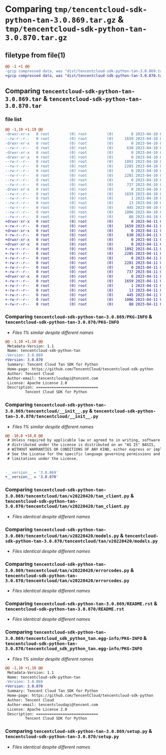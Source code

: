 # Comparing `tmp/tencentcloud-sdk-python-tan-3.0.869.tar.gz` & `tmp/tencentcloud-sdk-python-tan-3.0.870.tar.gz`

## filetype from file(1)

```diff
@@ -1 +1 @@
-gzip compressed data, was "dist/tencentcloud-sdk-python-tan-3.0.869.tar", last modified: Mon Apr 10 03:13:39 2023, max compression
+gzip compressed data, was "dist/tencentcloud-sdk-python-tan-3.0.870.tar", last modified: Tue Apr 11 03:53:21 2023, max compression
```

## Comparing `tencentcloud-sdk-python-tan-3.0.869.tar` & `tencentcloud-sdk-python-tan-3.0.870.tar`

### file list

```diff
@@ -1,19 +1,19 @@
-drwxr-xr-x   0 root         (0) root         (0)        0 2023-04-10 03:13:39.000000 tencentcloud-sdk-python-tan-3.0.869/
--rw-r--r--   0 root         (0) root         (0)     1659 2023-04-10 03:13:39.000000 tencentcloud-sdk-python-tan-3.0.869/PKG-INFO
-drwxr-xr-x   0 root         (0) root         (0)        0 2023-04-10 03:13:39.000000 tencentcloud-sdk-python-tan-3.0.869/tencentcloud/
--rw-r--r--   0 root         (0) root         (0)      630 2023-04-10 03:13:39.000000 tencentcloud-sdk-python-tan-3.0.869/tencentcloud/__init__.py
-drwxr-xr-x   0 root         (0) root         (0)        0 2023-04-10 03:13:39.000000 tencentcloud-sdk-python-tan-3.0.869/tencentcloud/tan/
-drwxr-xr-x   0 root         (0) root         (0)        0 2023-04-10 03:13:39.000000 tencentcloud-sdk-python-tan-3.0.869/tencentcloud/tan/v20220420/
--rw-r--r--   0 root         (0) root         (0)     1892 2023-04-10 03:13:39.000000 tencentcloud-sdk-python-tan-3.0.869/tencentcloud/tan/v20220420/tan_client.py
--rw-r--r--   0 root         (0) root         (0)     2285 2023-04-10 03:13:39.000000 tencentcloud-sdk-python-tan-3.0.869/tencentcloud/tan/v20220420/models.py
--rw-r--r--   0 root         (0) root         (0)        0 2023-04-10 03:13:39.000000 tencentcloud-sdk-python-tan-3.0.869/tencentcloud/tan/v20220420/__init__.py
--rw-r--r--   0 root         (0) root         (0)     2281 2023-04-10 03:13:39.000000 tencentcloud-sdk-python-tan-3.0.869/tencentcloud/tan/v20220420/errorcodes.py
--rw-r--r--   0 root         (0) root         (0)        0 2023-04-10 03:13:39.000000 tencentcloud-sdk-python-tan-3.0.869/tencentcloud/tan/__init__.py
--rw-r--r--   0 root         (0) root         (0)      737 2023-04-10 03:13:39.000000 tencentcloud-sdk-python-tan-3.0.869/README.rst
-drwxr-xr-x   0 root         (0) root         (0)        0 2023-04-10 03:13:39.000000 tencentcloud-sdk-python-tan-3.0.869/tencentcloud_sdk_python_tan.egg-info/
--rw-r--r--   0 root         (0) root         (0)     1659 2023-04-10 03:13:39.000000 tencentcloud-sdk-python-tan-3.0.869/tencentcloud_sdk_python_tan.egg-info/PKG-INFO
--rw-r--r--   0 root         (0) root         (0)        1 2023-04-10 03:13:39.000000 tencentcloud-sdk-python-tan-3.0.869/tencentcloud_sdk_python_tan.egg-info/dependency_links.txt
--rw-r--r--   0 root         (0) root         (0)       13 2023-04-10 03:13:39.000000 tencentcloud-sdk-python-tan-3.0.869/tencentcloud_sdk_python_tan.egg-info/top_level.txt
--rw-r--r--   0 root         (0) root         (0)      445 2023-04-10 03:13:39.000000 tencentcloud-sdk-python-tan-3.0.869/tencentcloud_sdk_python_tan.egg-info/SOURCES.txt
--rw-r--r--   0 root         (0) root         (0)     1006 2023-04-10 03:13:39.000000 tencentcloud-sdk-python-tan-3.0.869/setup.py
--rw-r--r--   0 root         (0) root         (0)       88 2023-04-10 03:13:39.000000 tencentcloud-sdk-python-tan-3.0.869/setup.cfg
+drwxr-xr-x   0 root         (0) root         (0)        0 2023-04-11 03:53:21.000000 tencentcloud-sdk-python-tan-3.0.870/
+-rw-r--r--   0 root         (0) root         (0)     1659 2023-04-11 03:53:21.000000 tencentcloud-sdk-python-tan-3.0.870/PKG-INFO
+drwxr-xr-x   0 root         (0) root         (0)        0 2023-04-11 03:53:21.000000 tencentcloud-sdk-python-tan-3.0.870/tencentcloud/
+-rw-r--r--   0 root         (0) root         (0)      630 2023-04-11 03:53:21.000000 tencentcloud-sdk-python-tan-3.0.870/tencentcloud/__init__.py
+drwxr-xr-x   0 root         (0) root         (0)        0 2023-04-11 03:53:21.000000 tencentcloud-sdk-python-tan-3.0.870/tencentcloud/tan/
+drwxr-xr-x   0 root         (0) root         (0)        0 2023-04-11 03:53:21.000000 tencentcloud-sdk-python-tan-3.0.870/tencentcloud/tan/v20220420/
+-rw-r--r--   0 root         (0) root         (0)     1892 2023-04-11 03:53:21.000000 tencentcloud-sdk-python-tan-3.0.870/tencentcloud/tan/v20220420/tan_client.py
+-rw-r--r--   0 root         (0) root         (0)     2285 2023-04-11 03:53:21.000000 tencentcloud-sdk-python-tan-3.0.870/tencentcloud/tan/v20220420/models.py
+-rw-r--r--   0 root         (0) root         (0)        0 2023-04-11 03:53:21.000000 tencentcloud-sdk-python-tan-3.0.870/tencentcloud/tan/v20220420/__init__.py
+-rw-r--r--   0 root         (0) root         (0)     2281 2023-04-11 03:53:21.000000 tencentcloud-sdk-python-tan-3.0.870/tencentcloud/tan/v20220420/errorcodes.py
+-rw-r--r--   0 root         (0) root         (0)        0 2023-04-11 03:53:21.000000 tencentcloud-sdk-python-tan-3.0.870/tencentcloud/tan/__init__.py
+-rw-r--r--   0 root         (0) root         (0)      737 2023-04-11 03:53:21.000000 tencentcloud-sdk-python-tan-3.0.870/README.rst
+drwxr-xr-x   0 root         (0) root         (0)        0 2023-04-11 03:53:21.000000 tencentcloud-sdk-python-tan-3.0.870/tencentcloud_sdk_python_tan.egg-info/
+-rw-r--r--   0 root         (0) root         (0)     1659 2023-04-11 03:53:21.000000 tencentcloud-sdk-python-tan-3.0.870/tencentcloud_sdk_python_tan.egg-info/PKG-INFO
+-rw-r--r--   0 root         (0) root         (0)        1 2023-04-11 03:53:21.000000 tencentcloud-sdk-python-tan-3.0.870/tencentcloud_sdk_python_tan.egg-info/dependency_links.txt
+-rw-r--r--   0 root         (0) root         (0)       13 2023-04-11 03:53:21.000000 tencentcloud-sdk-python-tan-3.0.870/tencentcloud_sdk_python_tan.egg-info/top_level.txt
+-rw-r--r--   0 root         (0) root         (0)      445 2023-04-11 03:53:21.000000 tencentcloud-sdk-python-tan-3.0.870/tencentcloud_sdk_python_tan.egg-info/SOURCES.txt
+-rw-r--r--   0 root         (0) root         (0)     1006 2023-04-11 03:53:21.000000 tencentcloud-sdk-python-tan-3.0.870/setup.py
+-rw-r--r--   0 root         (0) root         (0)       88 2023-04-11 03:53:21.000000 tencentcloud-sdk-python-tan-3.0.870/setup.cfg
```

### Comparing `tencentcloud-sdk-python-tan-3.0.869/PKG-INFO` & `tencentcloud-sdk-python-tan-3.0.870/PKG-INFO`

 * *Files 1% similar despite different names*

```diff
@@ -1,10 +1,10 @@
 Metadata-Version: 1.1
 Name: tencentcloud-sdk-python-tan
-Version: 3.0.869
+Version: 3.0.870
 Summary: Tencent Cloud Tan SDK for Python
 Home-page: https://github.com/TencentCloud/tencentcloud-sdk-python
 Author: Tencent Cloud
 Author-email: tencentcloudapi@tencent.com
 License: Apache License 2.0
 Description: ============================
         Tencent Cloud SDK for Python
```

### Comparing `tencentcloud-sdk-python-tan-3.0.869/tencentcloud/__init__.py` & `tencentcloud-sdk-python-tan-3.0.870/tencentcloud/__init__.py`

 * *Files 1% similar despite different names*

```diff
@@ -10,8 +10,8 @@
 # Unless required by applicable law or agreed to in writing, software
 # distributed under the License is distributed on an "AS IS" BASIS,
 # WITHOUT WARRANTIES OR CONDITIONS OF ANY KIND, either express or implied.
 # See the License for the specific language governing permissions and
 # limitations under the License.
 
 
-__version__ = '3.0.869'
+__version__ = '3.0.870'
```

### Comparing `tencentcloud-sdk-python-tan-3.0.869/tencentcloud/tan/v20220420/tan_client.py` & `tencentcloud-sdk-python-tan-3.0.870/tencentcloud/tan/v20220420/tan_client.py`

 * *Files identical despite different names*

### Comparing `tencentcloud-sdk-python-tan-3.0.869/tencentcloud/tan/v20220420/models.py` & `tencentcloud-sdk-python-tan-3.0.870/tencentcloud/tan/v20220420/models.py`

 * *Files identical despite different names*

### Comparing `tencentcloud-sdk-python-tan-3.0.869/tencentcloud/tan/v20220420/errorcodes.py` & `tencentcloud-sdk-python-tan-3.0.870/tencentcloud/tan/v20220420/errorcodes.py`

 * *Files identical despite different names*

### Comparing `tencentcloud-sdk-python-tan-3.0.869/README.rst` & `tencentcloud-sdk-python-tan-3.0.870/README.rst`

 * *Files identical despite different names*

### Comparing `tencentcloud-sdk-python-tan-3.0.869/tencentcloud_sdk_python_tan.egg-info/PKG-INFO` & `tencentcloud-sdk-python-tan-3.0.870/tencentcloud_sdk_python_tan.egg-info/PKG-INFO`

 * *Files 1% similar despite different names*

```diff
@@ -1,10 +1,10 @@
 Metadata-Version: 1.1
 Name: tencentcloud-sdk-python-tan
-Version: 3.0.869
+Version: 3.0.870
 Summary: Tencent Cloud Tan SDK for Python
 Home-page: https://github.com/TencentCloud/tencentcloud-sdk-python
 Author: Tencent Cloud
 Author-email: tencentcloudapi@tencent.com
 License: Apache License 2.0
 Description: ============================
         Tencent Cloud SDK for Python
```

### Comparing `tencentcloud-sdk-python-tan-3.0.869/setup.py` & `tencentcloud-sdk-python-tan-3.0.870/setup.py`

 * *Files identical despite different names*

